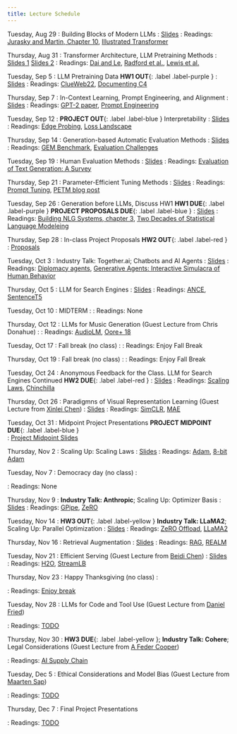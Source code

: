 ```yaml
---
title: Lecture Schedule
---
```


<!-- Sep 28
: [Java & Git](#)
  : [1.1](#)

Sep 29
: **Section**{: .label .label-purple }[Intro to Java](#)
  : [Solution](#)

Sep 30
: [Variables & Objects](#)
  : [1.2](#), [2.1](#)

Oct 1
: **Lab**{: .label .label-purple } [Intro to Java](#)

Oct 2
: [Tracing, IntLists, & Recursion](#)
  : [2.1](#)
: **HW 1 due**{: .label .label-red } -->


<!-- Oct 5
: [Linked Lists & Encapsulation](#)
  : [3.1](#), [2.2](#), [2.3](#)

Oct 6
: **Section**{: .label .label-purple }[Linked Lists](#)
  : [Solution](#)

Oct 7
: [Resizing Arrays](#)
  : [2.4](#), [2.5](#)

Oct 8
: **Lab**{: .label .label-purple } [Resizing Arrays](#)

Oct 9
: [Runtime Analysis](#)
  : [8.1](#), [8.2](#), [8.3](#), [8.4](#)
: **HW 2 due**{: .label .label-red } -->



Tuesday, Aug 29
: Building Blocks of Modern LLMs
  : [Slides](https://www.andrew.cmu.edu/course/11-667/lectures/W1L1_LM_fundamentals_and_transformer_architecture.pdf)
: Readings: [Jurasky and Martin, Chapter 10](https://web.stanford.edu/~jurafsky/slp3/10.pdf), [Illustrated Transformer](http://jalammar.github.io/illustrated-transformer/)

Thursday, Aug 31
: Transformer Architecture, LLM Pretraining Methods
  : [Slides 1](https://www.andrew.cmu.edu/course/11-667/lectures/W1L2_transformer_continued.pdf)
  [Slides 2](https://www.andrew.cmu.edu/course/11-667/lectures/W1L2_Pretraining_Task.pdf)
: Readings: [Dai and Le](https://arxiv.org/abs/1511.01432), [Radford et al.](https://www.mikecaptain.com/resources/pdf/GPT-1.pdf), [Lewis et al.](https://arxiv.org/abs/1910.13461) 

Tuesday, Sep 5
: LLM Pretraining Data **HW1 OUT**{: .label .label-purple } 
  : [Slides](https://www.andrew.cmu.edu/course/11-667/lectures/W2L1_pretraining_data.pdf)
: Readings: [ClueWeb22](https://arxiv.org/pdf/2211.15848.pdf), [Documenting C4](https://arxiv.org/pdf/2104.08758.pdf)

Thursday, Sep 7
: In-Context Learning, Prompt Engineering, and Alignment
  : [Slides](https://www.andrew.cmu.edu/course/11-667/lectures/W2L2_prompt_engineering_alignment.pdf)
: Readings: [GPT-2 paper](https://d4mucfpksywv.cloudfront.net/better-language-models/language_models_are_unsupervised_multitask_learners.pdf), [Prompt Engineering](https://lilianweng.github.io/posts/2023-03-15-prompt-engineering/)

Tuesday, Sep 12
: **PROJECT OUT**{: .label .label-blue } Interpretability
  : [Slides](https://www.andrew.cmu.edu/course/11-667/lectures/W3L1%20Interpretation.pdf)
: Readings: [Edge Probing](https://arxiv.org/abs/1905.06316), [Loss Landscape](https://arxiv.org/abs/1712.09913)

Thursday, Sep 14
: Generation-based Automatic Evaluation Methods
  : [Slides](https://www.andrew.cmu.edu/course/11-667/lectures/W3L2_Automatic%20evaluation%20of%20LLMs.pdf)
: Readings: [GEM Benchmark](https://arxiv.org/pdf/2102.01672.pdf), [Evaluation Challenges](http://aclanthology.lst.uni-saarland.de/D17-1238.pdf)

Tuesday, Sep 19
: Human Evaluation Methods
  : [Slides](https://www.andrew.cmu.edu/course/11-667/lectures/W4L1_human_evaluation.pdf)
: Readings: [Evaluation of Text Generation: A Survey](https://arxiv.org/abs/2006.14799)

Thursday, Sep 21
: Parameter-Efficient Tuning Methods
  : [Slides](https://www.andrew.cmu.edu/course/11-667/lectures/W4L2_PETM.pptx.pdf)
: Readings: [Prompt Tuning](https://arxiv.org/abs/2104.08691), [PETM blog post](https://www.leewayhertz.com/parameter-efficient-fine-tuning/)

Tuesday, Sep 26
: Generation before LLMs, Discuss HW1 **HW1 DUE**{: .label .label-purple } **PROJECT PROPOSALS DUE**{: .label .label-blue } 
  : [Slides](https://www.andrew.cmu.edu/course/11-667/lectures/W5L1_homework_recap_pre_llms.pptx.pdf)
: Readings: [Building NLG Systems, chapter 3](https://www-cambridge-org.cmu.idm.oclc.org/core/services/aop-cambridge-core/content/view/048E2C49A80D37B3B8BA69DD5FA823F9/9780511519857c3_p41-78_CBO.pdf/architecture_of_a_natural_language_generation_system.pdf), [Two Decades of Statistical Language Modeleing](https://www.cs.cmu.edu/~roni/papers/survey-slm-IEEE-PROC-0004.pdf)

Thursday, Sep 28
: In-class Project Proposals  **HW2 OUT**{: .label .label-red }
  : [Proposals](https://www.andrew.cmu.edu/course/11-667/lectures/W5L2_student_project_proposals.pdf)

Tuesday, Oct 3
: Industry Talk: Together.ai; Chatbots and AI Agents
  : [Slides](https://www.andrew.cmu.edu/course/11-667/lectures/W6L1_AI_agents.pdf)
: Readings: [Diplomacy agents](https://www-science-org.cmu.idm.oclc.org/doi/pdf/10.1126/science.ade9097), [Generative Agents: Interactive Simulacra of Human Behavior](https://arxiv.org/abs/2304.03442v1)

Thursday, Oct 5
: LLM for Search Engines
  : [Slides](https://www.andrew.cmu.edu/course/11-667/lectures/W6L2%20LLM%20for%20Search.pptx.pdf)
: Readings: [ANCE](https://arxiv.org/pdf/2007.00808.pdf?utm_source=findwork.dev&ref=findwork.dev&utm_medium=jobposting), [SentenceT5](https://arxiv.org/abs/2108.08877)

Tuesday, Oct 10
: MIDTERM
  : 
: Readings: None

Thursday, Oct 12
: LLMs for Music Generation (Guest Lecture from Chris Donahue) 
  : 
: Readings: [AudioLM](https://arxiv.org/pdf/2209.03143.pdf), [Oore+ 18](https://arxiv.org/pdf/1808.03715.pdf)

Tuesday, Oct 17
: Fall break (no class)
  : 
: Readings: Enjoy Fall Break 

Thursday, Oct 19
: Fall break (no class)
  : 
: Readings: Enjoy Fall Break 

Tuesday, Oct 24
: Anonymous Feedback for the Class. LLM for Search Engines Continued **HW2 DUE**{: .label .label-red } 
  : [Slides](https://www.andrew.cmu.edu/course/11-667/lectures/W8L1%20LLM%20for%20Search%202.pdf)
: Readings: [Scaling Laws](https://arxiv.org/abs/2001.08361), [Chinchilla](https://arxiv.org/abs/2203.15556)

Thursday, Oct 26
: Paradigmns of Visual Representation Learning (Guest Lecture from [Xinlei Chen](https://xinleic.xyz/)) 
  : [Slides](https://www.andrew.cmu.edu/course/11-667/lectures/xinlei.pdf)
: Readings: [SimCLR](https://arxiv.org/abs/2002.05709), [MAE](https://arxiv.org/abs/2111.06377)

Tuesday, Oct 31
: Midpoint Project Presentations **PROJECT MIDPOINT DUE**{: .label .label-blue }  
  : [Project Midpoint Slides](https://www.andrew.cmu.edu/course/11-667/lectures/midpoint_presenation_slides.pdf)

Thursday, Nov 2
: Scaling Up: Scaling Laws
  : [Slides](https://www.andrew.cmu.edu/course/11-667/lectures/W9L2%20Scaling%20Up%20Scaling%20Laws.pdf)
: Readings: [Adam](https://arxiv.org/abs/1412.6980), [8-bit Adam](https://arxiv.org/abs/2110.02861)

Tuesday, Nov 7
: Democracy day (no class)
  : 
  <!-- : [Slides](#) -->
: Readings: None

Thursday, Nov 9
: **Industry Talk: Anthropic**; Scaling Up: Optimizer Basis
  : [Slides](https://www.andrew.cmu.edu/course/11-667/lectures/W10L2%20Scaling%20Up%20Optimizer%20Basis.pdf)
: Readings: [GPipe](https://arxiv.org/abs/1811.06965), [ZeRO](https://arxiv.org/abs/1910.02054)

Tuesday, Nov 14
: **HW3 OUT**{: .label .label-yellow } **Industry Talk: LLaMA2**; Scaling Up: Parallel Optimization
  : [Slides](https://www.andrew.cmu.edu/course/11-667/lectures/W11L1%20Scaling%20Up%20Parallel%20Training.pdf)
: Readings: [ZeRO Offload](https://arxiv.org/pdf/2101.06840.pdf), [LLaMA2](https://arxiv.org/abs/2307.09288)

Thursday, Nov 16
: Retrieval Augmentation
  : [Slides](https://www.andrew.cmu.edu/course/11-667/lectures/W11L2%20Efficient%20Scaling%20Retrieval%20Augmentation.pdf)
: Readings: [RAG](https://arxiv.org/abs/2005.11401), [REALM](https://arxiv.org/abs/2002.08909)

Tuesday, Nov 21
: Efficient Serving (Guest Lecture from [Beidi Chen](https://www.andrew.cmu.edu/user/beidic/))
  : [Slides](https://www.andrew.cmu.edu/course/11-667/lectures/guest_lecture_beidi.pdf)
: Readings: [H2O](https://arxiv.org/abs/2306.14048), [StreamLB](https://arxiv.org/abs/2309.17453)

Thursday, Nov 23
: Happy Thanksgiving (no class)
  : 
  <!-- : [Slides](#) -->
: Readings: [Enjoy break](#)

Tuesday, Nov 28
: LLMs for Code and Tool Use (Guest Lecture from [Daniel Fried](https://dpfried.github.io/))
  <!-- : [Slides](#) -->
: Readings: [TODO](#)

Thursday, Nov 30
: **HW3 DUE**{: .label .label-yellow }; **Industry Talk: Cohere**; Legal Considerations (Guest Lecture from [A Feder Cooper](https://afedercooper.info/))
  <!-- : [Slides](#) -->
: Readings: [AI Supply Chain](https://arxiv.org/abs/2309.08133)

Tuesday, Dec 5
: Ethical Considerations and Model Bias (Guest Lecture from [Maarten Sap](https://maartensap.com/))
  <!-- : [Slides](#) -->
: Readings: [TODO](#)

Thursday, Dec 7
: Final Project Presentations
  <!-- : [Slides](#) -->
: Readings: [TODO](#)
